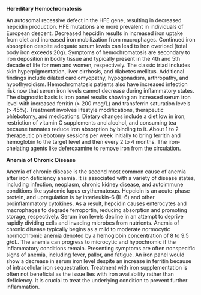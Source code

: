 **Hereditary Hemochromatosis**

An autosomal recessive defect in the HFE gene, resulting in decreased hepcidin production. HFE mutations are more prevalent in individuals of European descent. Decreased hepcidin results in increased iron uptake from diet and increased iron mobilization from macrophages. Continued iron absorption despite adequate serum levels can lead to iron overload (total body iron exceeds 20g). Symptoms of hemochromatosis are secondary to iron deposition in bodily tissue and typically present in the 4th and 5th decade of life for men and women, respectively. The classic triad includes skin hyperpigmentation, liver cirrhosis, and diabetes mellitus. Additional findings include dilated cardiomyopathy, hypogonadism, arthropathy, and hypothyroidism. Hemochromatosis patients also have increased infection risk now that serum iron levels cannot decrease during inflammatory states. The diagnostic basis is iron panel results showing an increased serum iron level with increased ferritin (> 200 mcg/L) and transferrin saturation levels (> 45%). Treatment involves lifestyle modifications, therapeutic phlebotomy, and medications. Dietary changes include a diet low in iron, restriction of vitamin C supplements and alcohol, and consuming tea because tannates reduce iron absorption by binding to it. About 1 to 2 therapeutic phlebotomy sessions per week initially to bring ferritin and hemoglobin to the target level and then every 2 to 4 months. The iron-chelating agents like deferoxamine to remove iron from the circulation.

**Anemia of Chronic Disease**

Anemia of chronic disease is the second most common cause of anemia after iron deficiency anemia. It is associated with a variety of disease states, including infection, neoplasm, chronic kidney disease, and autoimmune conditions like systemic lupus erythematosus. Hepcidin is an acute-phase protein, and upregulation is by interleukin-6 (IL-6) and other proinflammatory cytokines. As a result, hepcidin causes enterocytes and macrophages to degrade ferroportin, reducing absorption and promoting storage, respectively. Serum iron levels decline in an attempt to deprive rapidly dividing cells and invading microbes from nutrients. Anemia of chronic disease typically begins as a mild to moderate normocytic normochromic anemia denoted by a hemoglobin concentration of 8 to 9.5 g/dL. The anemia can progress to microcytic and hypochromic if the inflammatory conditions remain. Presenting symptoms are often nonspecific signs of anemia, including fever, pallor, and fatigue. An iron panel would show a decrease in serum iron level despite an increase in ferritin because of intracellular iron sequestration. Treatment with iron supplementation is often not beneficial as the issue lies with iron availability rather than deficiency. It is crucial to treat the underlying condition to prevent further inflammation.